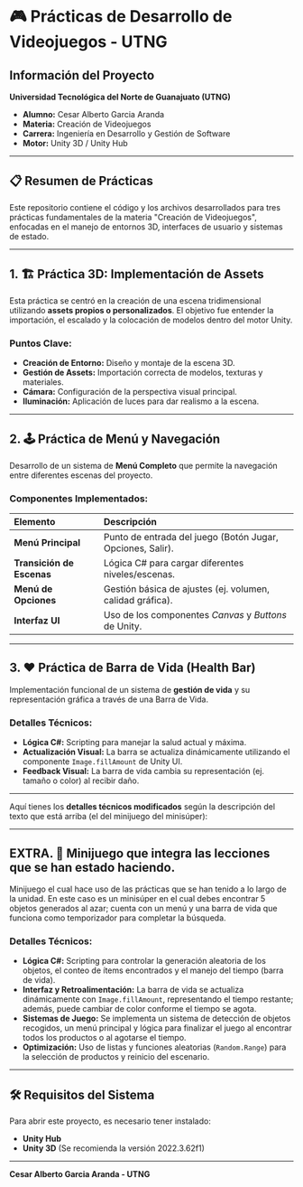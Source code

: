 # 🎮 Prácticas de Desarrollo de Videojuegos - UTNG

## Información del Proyecto

**Universidad Tecnológica del Norte de Guanajuato (UTNG)**

* **Alumno:** Cesar Alberto Garcia Aranda
* **Materia:** Creación de Videojuegos
* **Carrera:** Ingeniería en Desarrollo y Gestión de Software
* **Motor:** Unity 3D / Unity Hub

---

## 📋 Resumen de Prácticas

Este repositorio contiene el código y los archivos desarrollados para tres prácticas fundamentales de la materia "Creación de Videojuegos", enfocadas en el manejo de entornos 3D, interfaces de usuario y sistemas de estado.

---

## 1. 🏗️ Práctica 3D: Implementación de Assets

Esta práctica se centró en la creación de una escena tridimensional utilizando **assets propios o personalizados**. El objetivo fue entender la importación, el escalado y la colocación de modelos dentro del motor Unity.

### Puntos Clave:

* **Creación de Entorno:** Diseño y montaje de la escena 3D.
* **Gestión de Assets:** Importación correcta de modelos, texturas y materiales.
* **Cámara:** Configuración de la perspectiva visual principal.
* **Iluminación:** Aplicación de luces para dar realismo a la escena.

---

## 2. 🕹️ Práctica de Menú y Navegación

Desarrollo de un sistema de **Menú Completo** que permite la navegación entre diferentes escenas del proyecto.

### Componentes Implementados:

| Elemento | Descripción |
| :--- | :--- |
| **Menú Principal** | Punto de entrada del juego (Botón Jugar, Opciones, Salir). |
| **Transición de Escenas** | Lógica C# para cargar diferentes niveles/escenas. |
| **Menú de Opciones** | Gestión básica de ajustes (ej. volumen, calidad gráfica). |
| **Interfaz UI** | Uso de los componentes *Canvas* y *Buttons* de Unity. |

---

## 3. ❤️ Práctica de Barra de Vida (Health Bar)

Implementación funcional de un sistema de **gestión de vida** y su representación gráfica a través de una Barra de Vida.

### Detalles Técnicos:

* **Lógica C#:** Scripting para manejar la salud actual y máxima.
* **Actualización Visual:** La barra se actualiza dinámicamente utilizando el componente `Image.fillAmount` de Unity UI.
* **Feedback Visual:** La barra de vida cambia su representación (ej. tamaño o color) al recibir daño.

---
Aquí tienes los **detalles técnicos modificados** según la descripción del texto que está arriba (el del minijuego del minisúper):

---

## EXTRA. 🛒 Minijuego que integra las lecciones que se han estado haciendo.

Minijuego el cual hace uso de las prácticas que se han tenido a lo largo de la unidad. En este caso es un minisúper en el cual debes encontrar 5 objetos generados al azar; cuenta con un menú y una barra de vida que funciona como temporizador para completar la búsqueda.

### Detalles Técnicos:

* **Lógica C#:** Scripting para controlar la generación aleatoria de los objetos, el conteo de ítems encontrados y el manejo del tiempo (barra de vida).
* **Interfaz y Retroalimentación:** La barra de vida se actualiza dinámicamente con `Image.fillAmount`, representando el tiempo restante; además, puede cambiar de color conforme el tiempo se agota.
* **Sistemas de Juego:** Se implementa un sistema de detección de objetos recogidos, un menú principal y lógica para finalizar el juego al encontrar todos los productos o al agotarse el tiempo.
* **Optimización:** Uso de listas y funciones aleatorias (`Random.Range`) para la selección de productos y reinicio del escenario.


---

## 🛠️ Requisitos del Sistema

Para abrir este proyecto, es necesario tener instalado:

* **Unity Hub**
* **Unity 3D** (Se recomienda la versión 2022.3.62f1)

---

**Cesar Alberto Garcia Aranda - UTNG**
